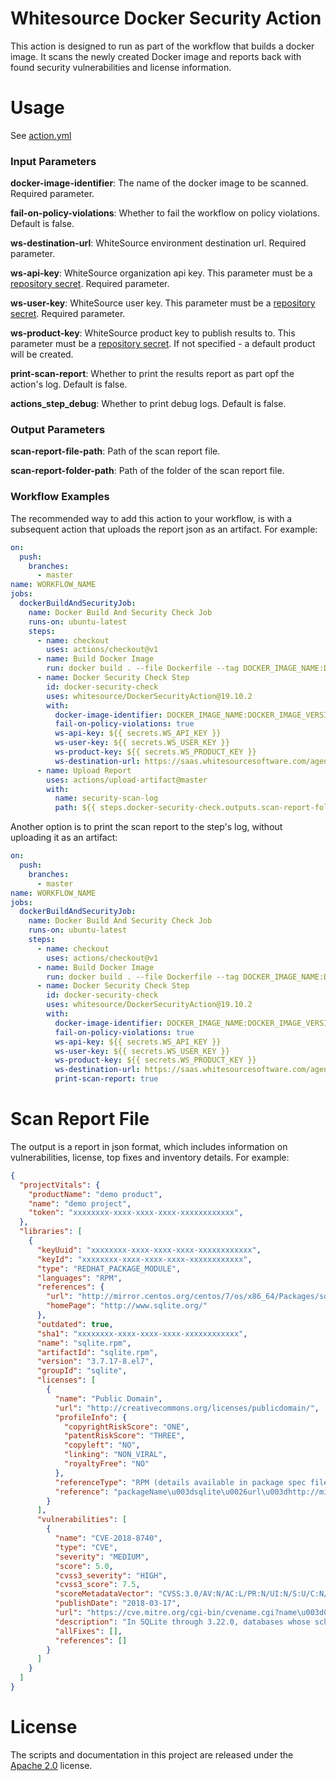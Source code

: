 # Whitesource Docker Security Action
This action is designed to run as part of the workflow that builds a docker image.
It scans the newly created Docker image and reports back with found security vulnerabilities and license information.

# Usage
See [action.yml](action.yml)

### Input Parameters
**docker-image-identifier**: The name of the docker image to be scanned. Required parameter.

**fail-on-policy-violations**: Whether to fail the workflow on policy violations. Default is false.

**ws-destination-url**: WhiteSource environment destination url. Required parameter.

**ws-api-key**: WhiteSource organization api key. This parameter must be a [repository secret](https://help.github.com/en/github/automating-your-workflow-with-github-actions/virtual-environments-for-github-actions#creating-and-using-secrets-encrypted-variables). Required parameter.

**ws-user-key**: WhiteSource user key. This parameter must be a [repository secret](https://help.github.com/en/github/automating-your-workflow-with-github-actions/virtual-environments-for-github-actions#creating-and-using-secrets-encrypted-variables). Required parameter.

**ws-product-key**: WhiteSource product key to publish results to. This parameter must be a [repository secret](https://help.github.com/en/github/automating-your-workflow-with-github-actions/virtual-environments-for-github-actions#creating-and-using-secrets-encrypted-variables). If not specified - a default product will be created.

**print-scan-report**: Whether to print the results report as part opf the action's log. Default is false.

**actions_step_debug**: Whether to print debug logs. Default is false.

### Output Parameters
**scan-report-file-path**: Path of the scan report file.

**scan-report-folder-path**: Path of the folder of the scan report file.

### Workflow Examples
The recommended way to add this action to your workflow, is with a subsequent action that uploads the report json as an artifact. For example:
```yaml
on:
  push:
    branches:
      - master
name: WORKFLOW_NAME
jobs:
  dockerBuildAndSecurityJob:
    name: Docker Build And Security Check Job
    runs-on: ubuntu-latest
    steps:
      - name: checkout
        uses: actions/checkout@v1
      - name: Build Docker Image
        run: docker build . --file Dockerfile --tag DOCKER_IMAGE_NAME:DOCKER_IMAGE_VERSION
      - name: Docker Security Check Step
        id: docker-security-check
        uses: whitesource/DockerSecurityAction@19.10.2
        with:
          docker-image-identifier: DOCKER_IMAGE_NAME:DOCKER_IMAGE_VERSION
          fail-on-policy-violations: true
          ws-api-key: ${{ secrets.WS_API_KEY }}
          ws-user-key: ${{ secrets.WS_USER_KEY }}
          ws-product-key: ${{ secrets.WS_PRODUCT_KEY }}
          ws-destination-url: https://saas.whitesourcesoftware.com/agent
      - name: Upload Report
        uses: actions/upload-artifact@master
        with:
          name: security-scan-log
          path: ${{ steps.docker-security-check.outputs.scan-report-folder-path }}
```

Another option is to print the scan report to the step's log, without uploading it as an artifact:
```yaml
on:
  push:
    branches:
      - master
name: WORKFLOW_NAME
jobs:
  dockerBuildAndSecurityJob:
    name: Docker Build And Security Check Job
    runs-on: ubuntu-latest
    steps:
      - name: checkout
        uses: actions/checkout@v1
      - name: Build Docker Image
        run: docker build . --file Dockerfile --tag DOCKER_IMAGE_NAME:DOCKER_IMAGE_VERSION
      - name: Docker Security Check Step
        id: docker-security-check
        uses: whitesource/DockerSecurityAction@19.10.2
        with:
          docker-image-identifier: DOCKER_IMAGE_NAME:DOCKER_IMAGE_VERSION
          fail-on-policy-violations: true
          ws-api-key: ${{ secrets.WS_API_KEY }}
          ws-user-key: ${{ secrets.WS_USER_KEY }}
          ws-product-key: ${{ secrets.WS_PRODUCT_KEY }}
          ws-destination-url: https://saas.whitesourcesoftware.com/agent
          print-scan-report: true
```


# Scan Report File
The output is a report in json format, which includes information on vulnerabilities, license, top fixes and inventory details. For example:
```json
{
  "projectVitals": {
    "productName": "demo product",
    "name": "demo project",
    "token": "xxxxxxxx-xxxx-xxxx-xxxx-xxxxxxxxxxxx",
  },
  "libraries": [
    {
      "keyUuid": "xxxxxxxx-xxxx-xxxx-xxxx-xxxxxxxxxxxx",
      "keyId": "xxxxxxxx-xxxx-xxxx-xxxx-xxxxxxxxxxxx",
      "type": "REDHAT_PACKAGE_MODULE",
      "languages": "RPM",
      "references": {
        "url": "http://mirror.centos.org/centos/7/os/x86_64/Packages/sqlite-3.7.17-8.el7.x86_64.rpm",
        "homePage": "http://www.sqlite.org/"
      },
      "outdated": true,
      "sha1": "xxxxxxxx-xxxx-xxxx-xxxx-xxxxxxxxxxxx",
      "name": "sqlite.rpm",
      "artifactId": "sqlite.rpm",
      "version": "3.7.17-8.el7",
      "groupId": "sqlite",
      "licenses": [
        {
          "name": "Public Domain",
          "url": "http://creativecommons.org/licenses/publicdomain/",
          "profileInfo": {
            "copyrightRiskScore": "ONE",
            "patentRiskScore": "THREE",
            "copyleft": "NO",
            "linking": "NON_VIRAL",
            "royaltyFree": "NO"
          },
          "referenceType": "RPM (details available in package spec file)",
          "reference": "packageName\u003dsqlite\u0026url\u003dhttp://mirror.centos.org/centos/7/os/x86_64/Packages/sqlite-3.7.17-8.el7.x86_64.rpm"
        }
      ],
      "vulnerabilities": [
        {
          "name": "CVE-2018-8740",
          "type": "CVE",
          "severity": "MEDIUM",
          "score": 5.0,
          "cvss3_severity": "HIGH",
          "cvss3_score": 7.5,
          "scoreMetadataVector": "CVSS:3.0/AV:N/AC:L/PR:N/UI:N/S:U/C:N/I:N/A:H",
          "publishDate": "2018-03-17",
          "url": "https://cve.mitre.org/cgi-bin/cvename.cgi?name\u003dCVE-2018-8740",
          "description": "In SQLite through 3.22.0, databases whose schema is corrupted using a CREATE TABLE AS statement could cause a NULL pointer dereference, related to build.c and prepare.c.",
          "allFixes": [],
          "references": []
        }
      ]
    }
  ]
}
```

# License

The scripts and documentation in this project are released under the [Apache 2.0](LICENSE) license.
